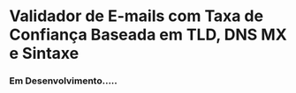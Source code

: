 
# Validador de E-mails com Taxa de Confiança Baseada em TLD, DNS MX e Sintaxe

### Em Desenvolvimento.....